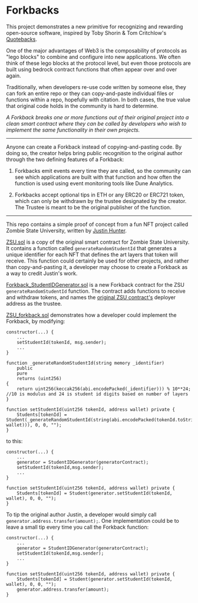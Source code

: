 # Forkbacks

This project demonstrates a new primitive for recognizing and rewarding open-source software, inspired by Toby Shorin & Tom Critchlow's [Quotebacks](https://tomcritchlow.com/2020/06/09/quotebacks/). 

One of the major advantages of Web3 is the composability of protocols as "lego blocks" to combine and configure into new applications. We often think of these lego blocks at the protocol level, but even those protocols are built using bedrock contract functions that often appear over and over again.

Traditionally, when developers re-use code written by someone else, they can fork an entire repo or they can copy-and-paste individual files or functions within a repo, hopefully with citation. In both cases, the true value that original code holds in the community is hard to determine.

*A Forkback breaks one or more functions out of their original project into a clean smart contract where they can be called by developers who wish to implement the same functionality in their own projects.*

---

Anyone can create a Forkback instead of copying-and-pasting code. By doing so, the creator helps bring public recognition to the original author through the two defining features of a Forkback:

1. Forkbacks emit events every time they are called, so the community can see which applications are built with that function and how often the function is used using event monitoring tools like Dune Analytics.

2. Forkbacks accept optional tips in ETH or any ERC20 or ERC721 token, which can only be withdrawn by the trustee designated by the creator. The Trustee is meant to be the original publisher of the function.
---
This repo contains a simple proof of concept from a fun NFT project called Zombie State University, written by [Justin Hunter](https://twitter.com/polluterofminds).

[ZSU.sol](./contracts/ZSU.sol) is a copy of the original smart contract for Zombie State University. It contains a function called `generateRandomStudentId` that generates a unique identifier for each NFT that defines the art layers that token will receive. This function could certainly be used for other projects, and rather than copy-and-pasting it, a developer may choose to create a Forkback as a way to credit Justin's work.

[Forkback_StudentIDGenerator.sol](./contracts/Forkback_StudentIDGenerator.sol) is a new Forkback contract for the ZSU `generateRandomStudentId` function. The contract adds functions to receive and withdraw tokens, and names the [original ZSU contract's](https://etherscan.io/address/0xdb2448d266d311d35f56c46dd43884b7feeea76b) deployer address as the trustee. 

[ZSU_forkback.sol](./contracts/ZSU_forkback.sol) demonstrates how a developer could implement the Forkback, by modifying:

```solidity
constructor(...) {
    ...
    setStudentId(tokenId, msg.sender); 
    ... 
}

function _generateRandomStudentId(string memory _identifier)
    public
    pure
    returns (uint256)
{
    return uint256(keccak256(abi.encodePacked(_identifier))) % 10**24; //10 is modulus and 24 is student id digits based on number of layers
}

function setStudentId(uint256 tokenId, address wallet) private {
    Students[tokenId] = Student(_generateRandomStudentId(string(abi.encodePacked(tokenId.toString(), wallet))), 0, 0, "");
} 
```

to this:

```solidity
constructor(...) {
    ...
    generator = StudentIDGenerator(generatorContract);
    setStudentId(tokenId,msg.sender);
    ...
}

function setStudentId(uint256 tokenId, address wallet) private {
    Students[tokenId] = Student(generator.setStudentId(tokenId, wallet), 0, 0, "");
}
```

To tip the original author Justin, a developer would simply call `generator.address.transfer(amount);`. One implementation could be to leave a small tip every time you call the Forkback function:

```solidity
constructor(...) {
    ...
    generator = StudentIDGenerator(generatorContract);
    setStudentId(tokenId,msg.sender);
    ...
}

function setStudentId(uint256 tokenId, address wallet) private {
    Students[tokenId] = Student(generator.setStudentId(tokenId, wallet), 0, 0, "");
    generator.address.transfer(amount);
}
```